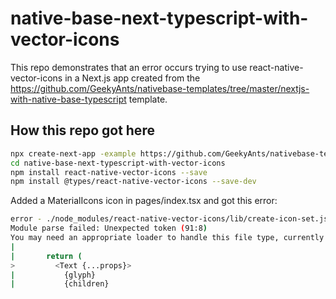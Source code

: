 # native-base-next-typescript-with-vector-icons

This repo demonstrates that an error occurs trying to use react-native-vector-icons in a Next.js app created from the https://github.com/GeekyAnts/nativebase-templates/tree/master/nextjs-with-native-base-typescript template.
## How this repo got here

```bash
npx create-next-app -example https://github.com/GeekyAnts/nativebase-templates/tree/master/nextjs-with-native-base-typescript
cd native-base-next-typescript-with-vector-icons
npm install react-native-vector-icons --save
npm install @types/react-native-vector-icons --save-dev

```

Added a MaterialIcons icon in pages/index.tsx and got this error:

```bash
error - ./node_modules/react-native-vector-icons/lib/create-icon-set.js
Module parse failed: Unexpected token (91:8)
You may need an appropriate loader to handle this file type, currently no loaders are configured to process this file. See https://webpack.js.org/concepts#loaders
| 
|       return (
>         <Text {...props}>
|           {glyph}
|           {children}
```
